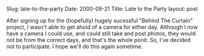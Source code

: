 Slug: late-to-the-party
Date: 2000-09-21
Title: Late to the Party
layout: post

After signing up for the (hopefully) hugely sucessful &quot;Behind The Curtain&quot; project, I wasn&#39;t able to get ahold of a camera for either day. Although I now have a camera I could use, and could still take and post photos, they would not be from the correct days, and that&#39;s the whole ponit. So, I&#39;ve decided not to participate. I hope we&#39;ll do this again sometime.
